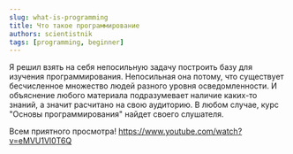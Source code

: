 ```yaml
---
slug: what-is-programming
title: Что такое программирование
authors: scientistnik
tags: [programming, beginner]
---
```


Я решил взять на себя непосильную задачу построить базу для изучения программирования.<!--truncate--> Непосильная она потому, что существует бесчисленное множество людей разного уровня осведомленности. И объяснение любого материала подразумевает наличие каких-то знаний, а значит расчитано на свою аудиторию. В любом случае, курс "Основы программирования" найдет своего слушателя.

Всем приятного просмотра!
https://www.youtube.com/watch?v=eMVU1Vl0T6Q
